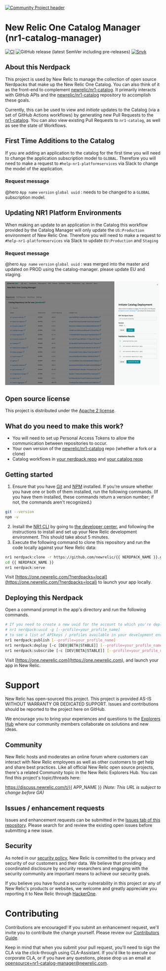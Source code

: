 [![Community Project header](https://github.com/newrelic/opensource-website/raw/master/src/images/categories/Community_Project.png)](https://opensource.newrelic.com/oss-category/#community-project)

# New Relic One Catalog Manager (nr1-catalog-manager)
[![CI](https://github.com/newrelic/nr1-browser-analyzer/workflows/CI/badge.svg)](https://github.com/newrelic/nr1-catalog-manager/releases) ![GitHub release (latest SemVer including pre-releases)](https://img.shields.io/github/v/release/newrelic/nr1-catalog-manager?include_prereleases&sort=semver) [![Snyk](https://snyk.io/test/github/newrelic/nr1-catalog-manager/badge.svg)](https://snyk.io/test/github/newrelic/nr1-catalog-manager)

## About this Nerdpack

This project is used by New Relic to manage the collection of open source Nerdpacks that make up the New Relic One Catalog. You can also think of it as the front-end to complement [newrelic/nr1-catalog](https://github.com/newrelic/nr1-catalog). It primarily interacts with GitHub APIs and the [newrelic/nr1-catalog](https://github.com/newrelic/nr1-catalog) repository to accomplish these goals.

Currently, this can be used to view and _initiate_ updates to the Catalog (via a set of GitHub Actions workflows) by generating new Pull Requests to the [nr1-catalog](https://github.com/newrelic/nr1-catalog). You can also view existing Pull Requests to `nr1-catalog`, as well as see the state of Workflows.

## First Time Additions to the Catalog

If you are adding an application to the catalog for the first time you will need to change the application subscription model to `GLOBAL`. Therefore you will need to make a request to `#help-nr1-platformservices` via Slack to change the model of the application.

### Request message

@hero `App name`  `version`  `global uuid` : needs to be changed to a `GLOBAL` subscription model.

## Updating NR1 Platform Environments

When making an update to an application in the Catalog this workflow provided by the Catalog Manager will only update the `US:Production` environment of New Relic One. Therefore you will need to make a request to `#help-nr1-platformservices` via Slack to update `EU:Production` and `Staging`

### Request message

@hero `App name`  `version`  `global uuid` : was merged into the master and updated on PROD using the catalog-manager. please update EU and staging.

![Repository Overview](catalog/screenshots/nr1-catalog-manager-1.png)

## Open source license

This project is distributed under the [Apache 2 license](LICENSE).

## What do you need to make this work?

- You will need to set up Personal Access Tokens to allow the communication between repositories to occur.
- Your own version of the [newrelic/nr1-catalog](https://github.com/newrelic/nr1-catalog) repo (whether a fork or a clone)
- Catalog workflows in [your nerdpack repo](https://github.com/newrelic/nr1-browser-analyzer/blob/main/.github/workflows/catalog.yml) and [your catalog reop](https://github.com/newrelic/nr1-catalog/blob/master/.github/workflows/generate-catalog-pr.yml)

## Getting started

1. Ensure that you have [Git](https://git-scm.com/book/en/v2/Getting-Started-Installing-Git) and [NPM](https://www.npmjs.com/get-npm) installed. If you're unsure whether you have one or both of them installed, run the following commands. (If you have them installed, these commands return a version number; if not, the commands aren't recognized.)
```bash
git --version
npm -v
```
2. Install the [NR1 CLI](https://one.newrelic.com/launcher/developer-center.launcher) by going to [the developer center](https://one.newrelic.com/launcher/developer-center.launcher), and following the instructions to install and set up your New Relic development environment. This should take about 5 minutes.
3. Execute the following command to clone this repository and run the code locally against your New Relic data:

```bash
nr1 nerdpack:clone -r https://github.com/newrelic/{{ NERDPACK_NAME }}.git
cd {{ NERDPACK_NAME }}
nr1 nerdpack:serve
```

Visit [https://one.newrelic.com/?nerdpacks=local](https://one.newrelic.com/?nerdpacks=local) to launch your app locally.

## Deploying this Nerdpack

Open a command prompt in the app's directory and run the following commands.

```bash
# If you need to create a new uuid for the account to which you're deploying this app, use the following
# nr1 nerdpack:uuid -g [--profile=your_profile_name]
# to see a list of APIkeys / profiles available in your development environment, run nr1 credentials:list
nr1 nerdpack:publish [--profile=your_profile_name]
nr1 nerdpack:deploy [-c [DEV|BETA|STABLE]] [--profile=your_profile_name]
nr1 nerdpack:subscribe [-c [DEV|BETA|STABLE]] [--profile=your_profile_name]
```

Visit [https://one.newrelic.com](https://one.newrelic.com), and launch your app in New Relic.

# Support

New Relic has open-sourced this project. This project is provided AS-IS WITHOUT WARRANTY OR DEDICATED SUPPORT. Issues and contributions should be reported to the project here on GitHub.

We encourage you to bring your experiences and questions to the [Explorers Hub](https://discuss.newrelic.com) where our community members collaborate on solutions and new ideas.

## Community

New Relic hosts and moderates an online forum where customers can interact with New Relic employees as well as other customers to get help and share best practices. Like all official New Relic open source projects, there's a related Community topic in the New Relic Explorers Hub. You can find this project's topic/threads here:

https://discuss.newrelic.com/t/{{ APP_NAME }}
*(Note: This URL is subject to change before GA)*

## Issues / enhancement requests

Issues and enhancement requests can be submitted in the [Issues tab of this repository](../../issues). Please search for and review the existing open issues before submitting a new issue.

## Security
As noted in our [security policy](https://github.com/newrelic/nr1-catalog-manager/security/policy), New Relic is committed to the privacy and security of our customers and their data. We believe that providing coordinated disclosure by security researchers and engaging with the security community are important means to achieve our security goals.

If you believe you have found a security vulnerability in this project or any of New Relic's products or websites, we welcome and greatly appreciate you reporting it to New Relic through [HackerOne](https://hackerone.com/newrelic).

# Contributing

Contributions are encouraged! If you submit an enhancement request, we'll invite you to contribute the change yourself. Please review our [Contributors Guide](CONTRIBUTING.md).

Keep in mind that when you submit your pull request, you'll need to sign the CLA via the click-through using CLA-Assistant. If you'd like to execute our corporate CLA, or if you have any questions, please drop us an email at opensource+nr1-catalog-manager@newrelic.com.
